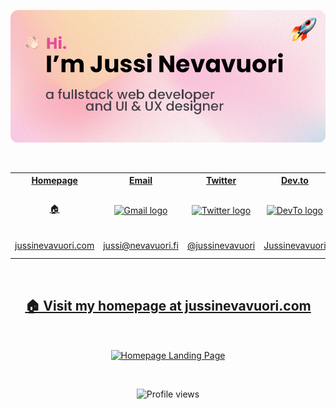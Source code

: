 [<img src="/assets/banner1.png" alt="banner">](https://jussinevavuori.com)

<img src="#" alt="" height="160">

<table>
	<tr>
		<th>
			<a href="mailto:jussi@nevavuori.fi">
				Homepage
			</a>
		</th>
		<th>
			<a href="mailto:jussi@nevavuori.fi">
				Email
			</a>
		</th>
		<th>
			<a href="https://twitter.com/jussinevavuori">
				Twitter
			</a>
		</th>
		<th>
			<a href="https://dev.to/jussinevavuori">
				Dev.to
			</a>
		</th>
		<th>
			<a href="https://www.linkedin.com/in/jussinevavuori/">
				LinkedIn
			</a>
		</th>
	</tr>
	<tr>
		<td align="center">
			<img width="441" height="1">
			<a href="mailto:jussi@nevavuori.fi">
				🏠
			</a>
			<img width="441" height="1">
		</td>
		<td align="center">
			<img width="441" height="1">
			<a href="mailto:jussi@nevavuori.fi">
				<img alt="Gmail logo" src="https://upload.wikimedia.org/wikipedia/commons/thumb/7/7e/Gmail_icon_%282020%29.svg/200px-Gmail_icon_%282020%29.svg.png" height="20" />
			</a>
			<img width="441" height="1">
		</td>
		<td align="center">
			<img width="441" height="1">
			<a href="https://twitter.com/jussinevavuori">
				<img alt="Twitter logo" src="https://upload.wikimedia.org/wikipedia/commons/thumb/4/4f/Twitter-logo.svg/200px-Twitter-logo.svg.png" height="20" />
			</a>
			<img width="441" height="1">
		</td>
		<td align="center">
			<img width="441" height="1">
			<a href="https://dev.to/jussinevavuori">
				<img alt="DevTo logo" src="https://dev-to-uploads.s3.amazonaws.com/uploads/logos/resized_logo_UQww2soKuUsjaOGNB38o.png" height="20" />
			</a>
			<img width="441" height="1">
		</td>
		<td align="center">
			<img width="441" height="1">
			<a href="https://www.linkedin.com/in/jussinevavuori/">
				<img alt="LinkedIn logo" src="https://content.linkedin.com/content/dam/me/business/en-us/amp/brand-site/v2/bg/LI-Bug.svg.original.svg" height="20" />
			</a>
			<img width="441" height="1">
		</td>
	</tr>
	<tr>
		<td align="center">
			<a href="https://jussinevavuori.com">
				jussinevavuori.com
			</a>
		</td>
		<td align="center">
			<a href="mailto:jussi@nevavuori.fi">
				jussi@nevavuori.fi
			</a>
		</td>
		<td align="center">
			<a href="https://twitter.com/jussinevavuori">
				@jussinevavuori
			</a>
		</td>
		<td align="center">
			<a href="https://dev.to/jussinevavuori">
				Jussinevavuori
			</a>
		</td>
		<td align="center">
			<a href="https://www.linkedin.com/in/jussinevavuori/">
				Jussi Nevavuori
			</a>
		</td>
	</tr>
</table>

<img src="#" alt="" height="160">

<h2 align="center">
	<a href="https://jussinevavuori.com">
		🏠 Visit my homepage at jussinevavuori.com
	</a>
</h2>

<img src="#" alt="" height="160">

[<p align="center"><img width="360" align="center" alt="Homepage Landing Page" src="https://jussinevavuori.com/api/ogimage?path=/"></p>](https://jussinevavuori.com/)

<img src="#" alt="" height="160">

<p align="center">
<img src="https://komarev.com/ghpvc/?username=jussinevavuori&color=brightgreen" alt="Profile views">
</p>